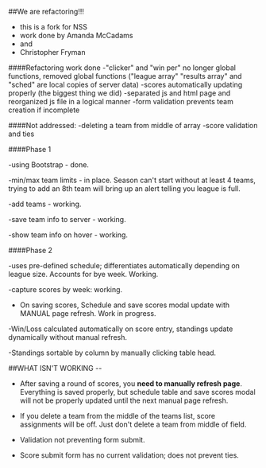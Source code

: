 ##We are refactoring!!!

- this is a fork for NSS
- work done by Amanda McCadams
- and
- Christopher Fryman

####Refactoring work done
-"clicker" and "win per" no longer global functions, removed global functions ("league array" "results array" and "sched" are local copies of server data)
-scores automatically updating properly (the biggest thing we did)
-separated js and html page and reorganized js file in a logical manner
-form validation prevents team creation if incomplete

####Not addressed:
-deleting a team from middle of array
-score validation and ties


####Phase 1

-using Bootstrap - done.

-min/max team limits - in place. Season can't start without at least 4 teams, trying to add an 8th team will bring up an alert telling you league is full.

-add teams - working.

-save team info to server - working.

-show team info on hover - working.

####Phase 2

-uses pre-defined schedule; differentiates automatically depending on league size. Accounts for bye week. Working.

-capture scores by week: working. 

*	On saving scores, Schedule and save scores modal update with MANUAL page refresh. Work in progress.

-Win/Loss calculated automatically on score entry, standings update dynamically without manual refresh.

-Standings sortable by column by manually clicking table head.

##WHAT ISN'T WORKING --

*	After saving a round of scores, you __need to manually refresh page__. Everything is saved properly, but schedule table and save scores modal will not be properly updated until the next manual page refresh. 

*	If you delete a team from the middle of the teams list, score assignments will be off. Just don't delete a team from middle of field.

*	Validation not preventing form submit. 

*	Score submit form has no current validation; does not prevent ties.
